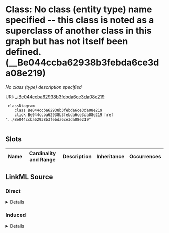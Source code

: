 

# Class: No class (entity type) name specified -- this class is noted as a superclass of another class in this graph but has not itself been defined. (__Be044ccba62938b3febda6ce3da08e219)


_No class (type) description specified_







URI: [_:Be044ccba62938b3febda6ce3da08e219](_:Be044ccba62938b3febda6ce3da08e219)






```mermaid
 classDiagram
    class Be044ccba62938b3febda6ce3da08e219
    click Be044ccba62938b3febda6ce3da08e219 href "../Be044ccba62938b3febda6ce3da08e219"
      
```




<!-- no inheritance hierarchy -->


## Slots

| Name | Cardinality and Range | Description | Inheritance | Occurrences |
| ---  | --- | --- | --- | --- |














## LinkML Source

<!-- TODO: investigate https://stackoverflow.com/questions/37606292/how-to-create-tabbed-code-blocks-in-mkdocs-or-sphinx -->

### Direct

<details>

```yaml
name: __Be044ccba62938b3febda6ce3da08e219
conforms_to: No schema conformance document specified
description: No class (type) description specified
title: No class (entity type) name specified -- this class is noted as a superclass
  of another class in this graph but has not itself been defined.
from_schema: sawgraph-kg
rank: 1000
class_uri: _:Be044ccba62938b3febda6ce3da08e219

```
</details>

### Induced

<details>

```yaml
name: __Be044ccba62938b3febda6ce3da08e219
conforms_to: No schema conformance document specified
description: No class (type) description specified
title: No class (entity type) name specified -- this class is noted as a superclass
  of another class in this graph but has not itself been defined.
from_schema: sawgraph-kg
rank: 1000
class_uri: _:Be044ccba62938b3febda6ce3da08e219

```
</details>